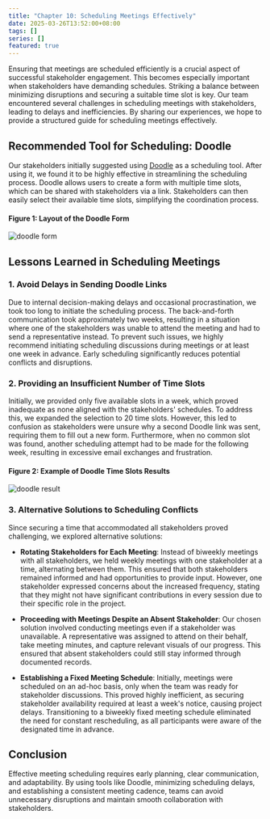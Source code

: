 ```yaml
---
title: "Chapter 10: Scheduling Meetings Effectively"
date: 2025-03-26T13:52:00+08:00
tags: []
series: []
featured: true
---
```


Ensuring that meetings are scheduled efficiently is a crucial aspect of successful stakeholder engagement. This becomes especially important when stakeholders have demanding schedules. Striking a balance between minimizing disruptions and securing a suitable time slot is key. Our team encountered several challenges in scheduling meetings with stakeholders, leading to delays and inefficiencies. By sharing our experiences, we hope to provide a structured guide for scheduling meetings effectively.

## Recommended Tool for Scheduling: Doodle

Our stakeholders initially suggested using [Doodle](www.doodle.com) as a scheduling tool. After using it, we found it to be highly effective in streamlining the scheduling process. Doodle allows users to create a form with multiple time slots, which can be shared with stakeholders via a link. Stakeholders can then easily select their available time slots, simplifying the coordination process.

#### Figure 1: Layout of the Doodle Form
![doodle form](/G10beta/images/scheduling/Doodleform.png)

## Lessons Learned in Scheduling Meetings

### 1. Avoid Delays in Sending Doodle Links

Due to internal decision-making delays and occasional procrastination, we took too long to initiate the scheduling process. The back-and-forth communication took approximately two weeks, resulting in a situation where one of the stakeholders was unable to attend the meeting and had to send a representative instead. To prevent such issues, we highly recommend initiating scheduling discussions during meetings or at least one week in advance. Early scheduling significantly reduces potential conflicts and disruptions.

### 2. Providing an Insufficient Number of Time Slots

Initially, we provided only five available slots in a week, which proved inadequate as none aligned with the stakeholders' schedules. To address this, we expanded the selection to 20 time slots. However, this led to confusion as stakeholders were unsure why a second Doodle link was sent, requiring them to fill out a new form. Furthermore, when no common slot was found, another scheduling attempt had to be made for the following week, resulting in excessive email exchanges and frustration.

#### Figure 2: Example of Doodle Time Slots Results
![doodle result](/G10beta/images/scheduling/Doodleresult.png)

### 3. Alternative Solutions to Scheduling Conflicts

Since securing a time that accommodated all stakeholders proved challenging, we explored alternative solutions:

- **Rotating Stakeholders for Each Meeting**: Instead of biweekly meetings with all stakeholders, we held weekly meetings with one stakeholder at a time, alternating between them. This ensured that both stakeholders remained informed and had opportunities to provide input. However, one stakeholder expressed concerns about the increased frequency, stating that they might not have significant contributions in every session due to their specific role in the project.

- **Proceeding with Meetings Despite an Absent Stakeholder**: Our chosen solution involved conducting meetings even if a stakeholder was unavailable. A representative was assigned to attend on their behalf, take meeting minutes, and capture relevant visuals of our progress. This ensured that absent stakeholders could still stay informed through documented records.

- **Establishing a Fixed Meeting Schedule**: Initially, meetings were scheduled on an ad-hoc basis, only when the team was ready for stakeholder discussions. This proved highly inefficient, as securing stakeholder availability required at least a week's notice, causing project delays. Transitioning to a biweekly fixed meeting schedule eliminated the need for constant rescheduling, as all participants were aware of the designated time in advance.

## Conclusion

Effective meeting scheduling requires early planning, clear communication, and adaptability. By using tools like Doodle, minimizing scheduling delays, and establishing a consistent meeting cadence, teams can avoid unnecessary disruptions and maintain smooth collaboration with stakeholders.